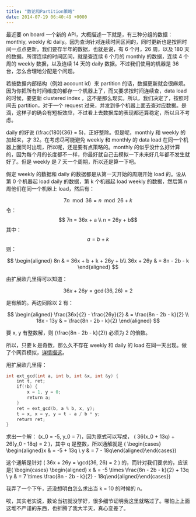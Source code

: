 ```yaml
---
title: "数论和Partition策略"
date: 2014-07-19 06:40:49 +0000
---
```


最近要 on board 一个新的 API，大概描述一下就是，有三种分组的数据：monthly, weekly 和 daily。因为查询针对连续时间区间的，同时更新也是按照时间一点点更新。我们要存半年的数据，也就是说，有 6 个月，26 周，以及 180 天的数据。所谓连续的时间区间，就是查连续 6 个月的 monthly 的数据，连续 4 个周的 weekly 数据，以及连续 14 天的 daily 数据。不过我们使用的机器是 36 台，怎么合理地分配是个问题。

若按数据内部结构（例如 account id）来 partition 的话，数据更新就会很麻烦。因为你把所有时间维度的都存一个机器上了，而又要求按时间连续查，data load 的时候，要更新 clustered index ，这不是那么现实。所以，我们决定了，按照时间去 partition，对于一个 request 过来，并发到多个机器上面去查对应数据。是滴，这样子的确会有短板效应，不过看上去数据库的表现都还算稳定，所以且不考虑。

daily 的好说 \(\frac{180}{36} = 5\)，正好整除。但是呢，monthly 和 weekly 的加起来，才 32。在考虑尽可能避免 weekly 和 monthly 的 data load 在同一个机器上面同时出现，所以呢，还是要有点策略的。monthly 的似乎没什么好计算的，因为每个月的长度都不一样，你最好就自己去模拟一下未来好几年都不发生就好了。但是 weekly 是 7 天一个周期，所以还是算一下吧。

假定 weekly 的数据和 daily 的数据都是从第一天开始的周期开始 load 的。设从第 0 个机器起 load daily 的数据，第 k 个机器起 load weekly 的数据，然后第 n 周他们在同一个机器上 load，然后有：

$$ 7n \mod 36 = n \mod 26 + k$$
令：
$$ 7n = 36x + a \\ n = 26y + b$$
其中：
$$ a = b + k $$
则：

$$
\begin{aligned}
8n & = 36x + b + k + 26y + b\\
36x + 26y & = 8n - 2b - k
\end{aligned}
$$

由扩展欧几里得可以知道：

$$ 36x + 26y = \gcd(36, 26) = 2$$

是有解的。两边同除以 2 有：

$$
\begin{aligned}
\frac{36x}{2} - \frac{26y}{2} & = \frac{8n - 2b - k}{2} \\
18x - 13y & = \frac{8n - 2b - k}{2}
\end{aligned}
$$

要 x, y 有整数解，则 \(\frac{8n - 2b - k}{2}\) 必须为 2 的倍数。

所以，只要 k 是奇数，那么久不存在 weekly 和 daily 的 load 在同一天出现。做了个网页模拟，[详情撮这](/0/partition.html)。

用扩展欧几里得：

```c++
int ext_gcd(int a, int b, int &x, int &y) {
    int t, ret;
    if(!b) {
        x = 1, y = 0;
        return a;
    }
    ret = ext_gcd(b, a % b, x, y);
    t = x, x = y, y = t - a / b * y;
    return ret;
}
```

求出一个解： \(x_0 = -5, y_0 = 7\)，因为原式可以写成， \( 36(x_0 + 13q) + 26(y_0 - 18q) = 2 \)，其中 q 是整数，所以通解就是
\( \begin{cases} \begin{aligned}x & = -5 + 13q \\ y & = 7 - 18q\end{aligned}\end{cases}\)

这个通解是针对 \( 36x + 26y = \gcd(36, 26) = 2 \) 的，而针对我们要求的，应该是\( \begin{cases} \begin{aligned} x & = -5 \times \frac{8n - 2b - k}{2} + 13q \\ y & = 7 \times \frac{8n - 2b - k}{2} - 18q\end{aligned}\end{cases}\)

我弄了一个下午，还没想明白怎么求出当 k = 10 的时候的 n。

唉，其实老实说，数论当初就没学好，很多细节证明我这里就略过了。哪怕上上面这堆不严谨的东西，也折腾了我大半天，真心变差了。
